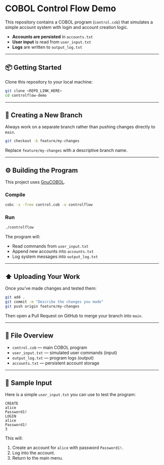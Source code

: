 # COBOL Control Flow Demo

This repository contains a COBOL program (`control.cob`) that simulates a simple account system with login and account creation logic.  
- **Accounts are persisted** in `accounts.txt`  
- **User input** is read from `user_input.txt`  
- **Logs** are written to `output_log.txt`  

---

## 📦 Getting Started

Clone this repository to your local machine:

```bash
git clone <REPO_LINK_HERE>
cd controlflow-demo
```

---

## 🌱 Creating a New Branch

Always work on a separate branch rather than pushing changes directly to `main`.

```bash
git checkout -b feature/my-changes
```

Replace `feature/my-changes` with a descriptive branch name.

---

## ⚙️ Building the Program

This project uses [GnuCOBOL](https://gnucobol.sourceforge.io/).  

### Compile
```bash
cobc -x -free control.cob -o controlflow
```

### Run
```bash
./controlflow
```

The program will:
- Read commands from `user_input.txt`
- Append new accounts into `accounts.txt`
- Log system messages into `output_log.txt`

---

## ⬆️ Uploading Your Work

Once you’ve made changes and tested them:

```bash
git add .
git commit -m "Describe the changes you made"
git push origin feature/my-changes
```

Then open a Pull Request on GitHub to merge your branch into `main`.

---

## 📂 File Overview

- `control.cob` — main COBOL program
- `user_input.txt` — simulated user commands (input)
- `output_log.txt` — program logs (output)
- `accounts.txt` — persistent account storage

---

## 📝 Sample Input

Here is a simple `user_input.txt` you can use to test the program:

```
CREATE
alice
Password1!
LOGIN
alice
Password1!
3
```

This will:
1. Create an account for `alice` with password `Password1!`.
2. Log into the account.
3. Return to the main menu.
